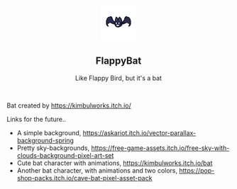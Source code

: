  <div align="center">
 
 <a href="Bat\Idle\Bat Idle.gif"><img src="Bat\Idle\Bat Idle.gif" border="0" alt="animated-bat-flying" /></a>
 </br>
## FlappyBat
 Like Flappy Bird, but it's a bat

</div>
</br>

Bat created by https://kimbulworks.itch.io/


Links for the future..

- A simple background, https://askariot.itch.io/vector-parallax-background-spring
- Pretty sky-backgrounds, https://free-game-assets.itch.io/free-sky-with-clouds-background-pixel-art-set
- Cute bat character with animations, https://kimbulworks.itch.io/bat
- Another bat character, with animations and two colors, https://pop-shop-packs.itch.io/cave-bat-pixel-asset-pack
